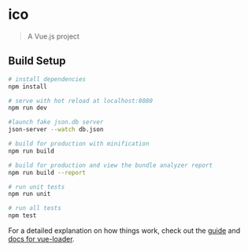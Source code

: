 # ico

> A Vue.js project

## Build Setup

``` bash
# install dependencies
npm install

# serve with hot reload at localhost:8080
npm run dev

#launch fake json.db server
json-server --watch db.json

# build for production with minification
npm run build

# build for production and view the bundle analyzer report
npm run build --report

# run unit tests
npm run unit

# run all tests
npm test
```

For a detailed explanation on how things work, check out the [guide](http://vuejs-templates.github.io/webpack/) and [docs for vue-loader](http://vuejs.github.io/vue-loader).
